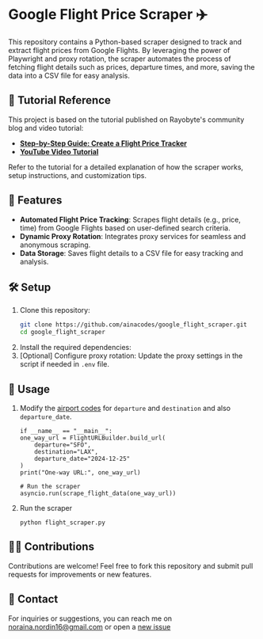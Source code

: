 # Google Flight Price Scraper ✈️

This repository contains a Python-based scraper designed to track and extract flight prices from Google Flights. By leveraging the power of Playwright and proxy rotation, the scraper automates the process of fetching flight details such as prices, departure times, and more, saving the data into a CSV file for easy analysis.

## 📖 Tutorial Reference

This project is based on the tutorial published on Rayobyte's community blog and video tutorial:

- [**Step-by-Step Guide: Create a Flight Price Tracker**](https://rayobyte.com/community/scraping-project/create-a-flight-price-tracker-scraping-airlines-ticket-prices-from-google-flights-using-python/)
- [**YouTube Video Tutorial**](https://youtu.be/8LZXeI7_OxE)

Refer to the tutorial for a detailed explanation of how the scraper works, setup instructions, and customization tips.

## 🚀 Features

- **Automated Flight Price Tracking**: Scrapes flight details (e.g., price, time) from Google Flights based on user-defined search criteria.
- **Dynamic Proxy Rotation**: Integrates proxy services for seamless and anonymous scraping.
- **Data Storage**: Saves flight details to a CSV file for easy tracking and analysis.

## 🛠️ Setup

1. Clone this repository:
   ```bash
   git clone https://github.com/ainacodes/google_flight_scraper.git
   cd google_flight_scraper
   ```
2. Install the required dependencies:
3. [Optional] Configure proxy rotation: Update the proxy settings in the script if needed in `.env` file.

## 📝 Usage

1. Modify the [airport codes](https://en.wikipedia.org/wiki/List_of_airports_by_IATA_airport_code:_A) for `departure` and `destination` and also `departure_date`.

   ```
   if __name__ == "__main__":
   one_way_url = FlightURLBuilder.build_url(
       departure="SFO",
       destination="LAX",
       departure_date="2024-12-25"
   )
   print("One-way URL:", one_way_url)

   # Run the scraper
   asyncio.run(scrape_flight_data(one_way_url))
   ```

2. Run the scraper
   ```
   python flight_scraper.py
   ```

## 🧑‍💻 Contributions

Contributions are welcome! Feel free to fork this repository and submit pull requests for improvements or new features.

## 📧 Contact

For inquiries or suggestions, you can reach me on noraina.nordin16@gmail.com or open a [new issue](https://github.com/ainacodes/google_flight_scraper/issues/new)
